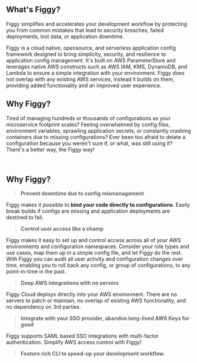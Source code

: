 ## What's Figgy?


Figgy simplifies and accelerates your development workflow by protecting you from common mistakes that lead to security breaches, 
failed deployments, lost data, or application downtime.

Figgy is a cloud native, opensource, and serverless application config framework designed to bring
simplicity, security, and resilience to application config management. It's built on AWS ParameterStore and 
leverages native AWS constructs such as AWS IAM, KMS, DynamoDB, and Lambda to ensure a simple 
integration with your environment. Figgy does not overlap with any existing AWS services, instead it builds on them, 
providing added functionality and an improved user experience.


## **Why Figgy?**

Tired of managing hundreds or thousands of configurations as your microservice footprint scales? Feeling overwhelmed 
by config files, environment variables, sprawling application secrets, or constantly crashing containers due to missing
configurations? Ever been too afraid to delete a configuration because you weren't sure if, or what, was still using it?
There's a better way, the Figgy way! 

<br/>

## Why Figgy?

> **Prevent downtime due to config mismanagement**

Figgy makes it possible to **bind your code directly to configurations**. Easily break builds if configs 
are missing and application deployments are destined to fail.


> **Control user access like a champ**

Figgy makes it easy to set up and control access across all of your AWS environments and configuration namespaces. Consider
your role types and use cases, map them up in a simple config file, and let Figgy do the rest. With Figgy you can audit all user activity and 
configuration changes over time, enabling you to roll back any config, or group of configurations, to any point-in-time in the past.

> **Deep AWS integrations with no servers**

Figgy Cloud deploys directly into your AWS environment. There are no servers to patch or maintain, no overlap
of existing AWS functionality, and no dependency on 3rd parties.

> **Integrate with your SSO provider, abandon long-lived AWS Keys for good**

Figgy supports SAML based SSO integrations with multi-factor authentication. Simplify AWS access control with Figgy!

> **Feature rich CLI to speed-up your development workflow.**


